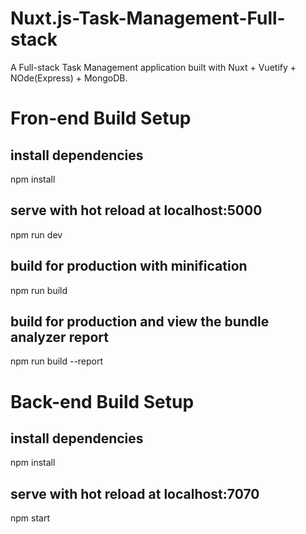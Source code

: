 # Nuxt.js-Task-Management-Full-stack

A Full-stack Task Management application built with Nuxt + Vuetify + NOde(Express) + MongoDB.

# Fron-end Build Setup

## install dependencies
npm install

## serve with hot reload at localhost:5000
npm run dev

## build for production with minification
npm run build

## build for production and view the bundle analyzer report
npm run build --report

# Back-end Build Setup

## install dependencies
npm install

## serve with hot reload at localhost:7070
npm start
